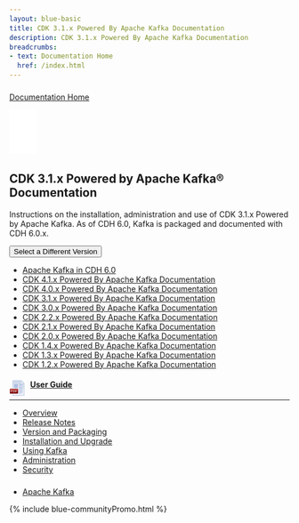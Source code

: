 ```yaml
---
layout: blue-basic
title: CDK 3.1.x Powered By Apache Kafka Documentation
description: CDK 3.1.x Powered By Apache Kafka Documentation
breadcrumbs:
- text: Documentation Home
  href: /index.html
---
```

<main>
<div class="quickLinks parbase section">
<div class="quick-link"><span class="quickLink glyphicon"></span>
<div class="container">
<div class="quick-link-list">
<div class="">
<h3></h3>
<div class="link-bar-list">
<ul></ul>
</div>
</div>
</div>
</div>
</div>
<!--End Link Bar--></div>
<div class="section parbase">
<section class="section_padding brilliant">
<div class="body_container">
<div class="text parbase section">
<div>
<div class="inner-text-div">
<p class="homeLink"><a href="/documentation.html">Documentation Home</a></p>
</div>
</div>
</div>
<div class="docSelectChip parbase section"><!-- /*DocList Component Sightly*/ -->
<div class="brilliant">
<div class="docChipH"><img class="image-centered" src="/content/dam/www/Documentation/Product%20Icons/icon-apache-kafka.png">
<h2>CDK 3.1.x Powered by Apache Kafka® Documentation</h2>
<p>Instructions on the installation, administration and use of CDK 3.1.x Powered by Apache Kafka. As of CDH 6.0, Kafka is packaged and documented with CDH 6.0.x.</p>
<div>
<div class="dropdown"><button data-toggle="dropdown" id="" class="www-btn dropdown-toggle" href="#" aria-expanded="false"><span class="ddSelect">Select a Different Version</span> <span class="caret"></span></button>
<ul aria-labelledby="dropdown" role="menu" class="dropdown-menu">
<li class="VersionSelect"><a href="/documentation/kafka/apache-kafka-in-cdh-6-0.html">Apache Kafka in CDH 6.0</a></li>
<li class="VersionSelect"><a href="/documentation/kafka/latest.html">CDK 4.1.x Powered By Apache Kafka Documentation</a></li>
<li class="VersionSelect"><a href="/documentation/kafka/4-0-x.html">CDK 4.0.x Powered By Apache Kafka Documentation</a></li>
<li class="VersionSelect"><a href="/documentation/kafka/3-1-x.html">CDK 3.1.x Powered By Apache Kafka Documentation</a></li>
<li class="VersionSelect"><a href="/documentation/kafka/3-0-x.html">CDK 3.0.x Powered By Apache Kafka Documentation</a></li>
<li class="VersionSelect"><a href="/documentation/kafka/2-2-x.html">CDK 2.2.x Powered By Apache Kafka Documentation</a></li>
<li class="VersionSelect"><a href="/documentation/kafka/2-1-x.html">CDK 2.1.x Powered By Apache Kafka Documentation</a></li>
<li class="VersionSelect"><a href="/documentation/kafka/2-0-x.html">CDK 2.0.x Powered By Apache Kafka Documentation</a></li>
<li class="VersionSelect"><a href="/documentation/kafka/1-4-x.html">CDK 1.4.x Powered By Apache Kafka Documentation</a></li>
<li class="VersionSelect"><a href="/documentation/kafka/1-3-x.html">CDK 1.3.x Powered By Apache Kafka Documentation</a></li>
<li class="VersionSelect"><a href="/documentation/kafka/1-2-x.html">CDK 1.2.x Powered By Apache Kafka Documentation</a></li>
</ul>
</div>
</div>
</div>
</div>
</div>
</div>
</section>
</div>
<div class="column_control parbase section">
<div class="">
<div class="body_container">
<div class="row">
<div class="col-xs-12 main_col">
<div class="col_one parsys">
<div class="section parbase">
<section class="section_padding">
<div class="body_container">
<div class="column_control parbase section">
<div class="">
<div class="body_container">
<div class="row top">
<div class="col_control">
<div class="col-sm-4 col">
<div class="col_two parsys">
<div class="docList parbase section">
<div class="doc-list">
<div class="container">
<div class="doc-link-list">
<div class=""><a href="/content/www/en-us/documentation/kafka/3-1-x/PDF/cloudera-kafka.pdf"><img src="/content/dam/www/Documentation/icons/pdf-icon.png" style="float:left; margin-right:10px; height:30px;"></a>
<h4><a href="/documentation/kafka/3-1-x/topics/kafka.html">User Guide</a></h4>
<hr>
<div class="link-bar-list">
<ul>
<li><a href="/documentation/kafka/3-1-x/topics/kafka.html">Overview</a></li>
<li><a href="/documentation/kafka/3-1-x/topics/release_notes_kafka.html">Release Notes</a></li>
<li><a href="/documentation/kafka/3-1-x/topics/kafka_packaging.html">Version and Packaging</a></li>
<li><a href="/documentation/kafka/3-1-x/topics/kafka_install.html">Installation and Upgrade</a></li>
<li><a href="/documentation/kafka/3-1-x/topics/kafka_using.html">Using Kafka</a></li>
<li><a href="/documentation/kafka/3-1-x/topics/kafka_admin.html">Administration</a></li>
<li><a href="/documentation/kafka/3-1-x/topics/kafka_security.html">Security</a></li>
</ul>
</div>
</div>
</div>
</div>
</div>
<!--End Doclist--></div>
</div>
</div>
<div class="col-sm-4 col">
<div class="col_three parsys"></div>
</div>
<div class="col-sm-4 col">
<div class="col_four parsys"></div>
</div>
</div>
<!--End col_control --></div>
</div>
</div>
</div>
<div class="section parbase">
<section class="section_padding">
<div class="body_container">
<div class="column_control parbase section">
<div class="">
<div class="body_container">
<div class="row">
<div class="col_control">
<div class="col-sm-4 col">
<div class="col_two parsys"></div>
</div>
<div class="col-sm-4 col">
<div class="col_three parsys"></div>
</div>
<div class="col-sm-4 col">
<div class="col_four parsys"></div>
</div>
</div>
<!--End col_control --></div>
</div>
</div>
</div>
<div class="quickLinks parbase section">
<div class="quick-link"><span class="quickLink glyphicon"></span>
<div class="container">
<div class="quick-link-list">
<div class="">
<h3></h3>
<div class="link-bar-list">
<ul>
<li><a href="http://kafka.apache.org/">Apache Kafka <span class="link-bar-external"></span></a></li>
</ul>
</div>
</div>
</div>
</div>
</div>
<!--End Link Bar--></div>
</div>
</section>
</div>
</div>
</section>
</div>
</div>
</div>
</div>
</div>
</div>
</div>
{% include blue-communityPromo.html %}
</main>
